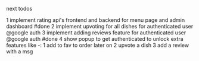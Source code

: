 next todos 

1 implement rating api's frontend and backend for menu page and admin dashboard #done
2 implement upvoting for all dishes for authenticated user @google auth
3 implement adding reviews feature for authenticated user @google auth  #done
4 show popup to get authenticated to unlock extra features like -:
    1 add to fav to order later on 
    2 upvote a dish 
    3 add a review with a msg 




